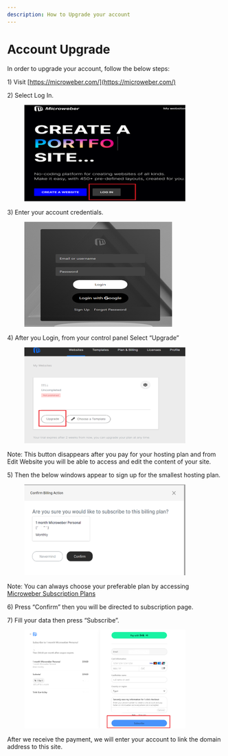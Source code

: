 ```yaml
---
description: How to Upgrade your account
---
```


# Account Upgrade

In order to upgrade your account, follow the below steps:

1\)     Visit [https://microweber.com/](https://microweber.com/)

2\)     Select Log In.

&#x20;

<figure><img src=".gitbook/assets/image.png" alt="" width="375"><figcaption></figcaption></figure>

3\)     Enter your account credentials.

<figure><img src=".gitbook/assets/image (1).png" alt="" width="344"><figcaption></figcaption></figure>

4\)     After you Login, from your control panel Select “Upgrade”

<figure><img src=".gitbook/assets/image (2).png" alt="" width="375"><figcaption></figcaption></figure>

&#x20; Note: This button disappears after you pay for your hosting plan and from Edit Website you will be able to access and edit the content of your site.

5\)     Then the below windows appear to sign up for the smallest hosting plan.

<figure><img src=".gitbook/assets/image (3).png" alt="" width="375"><figcaption></figcaption></figure>

&#x20; Note: You can always choose your preferable plan by accessing [Microweber Subscription Plans](https://microweber.com/projects/plans?subscribe\_to\_plan\_id=22)

&#x20;

6\)     Press “Confirm” then you will be directed to subscription page.

7\)     Fill your data then press “Subscribe”.

<figure><img src=".gitbook/assets/Subscribe.png" alt="" width="375"><figcaption></figcaption></figure>

After we receive the payment, we will enter your account to link the domain address to this site.
